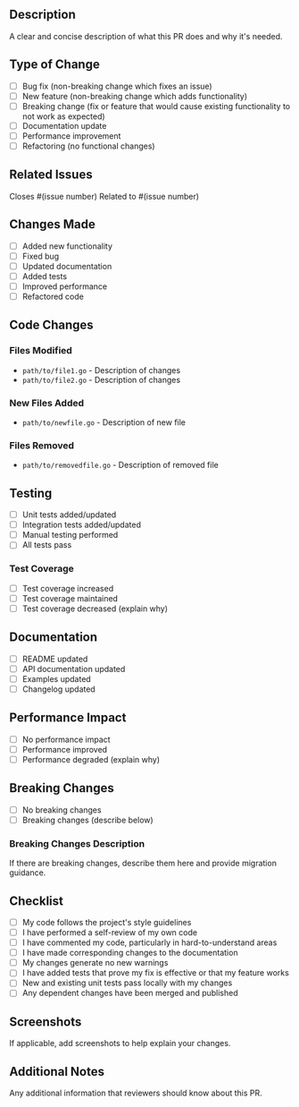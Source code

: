 ## Description
A clear and concise description of what this PR does and why it's needed.

## Type of Change
- [ ] Bug fix (non-breaking change which fixes an issue)
- [ ] New feature (non-breaking change which adds functionality)
- [ ] Breaking change (fix or feature that would cause existing functionality to not work as expected)
- [ ] Documentation update
- [ ] Performance improvement
- [ ] Refactoring (no functional changes)

## Related Issues
Closes #(issue number)
Related to #(issue number)

## Changes Made
- [ ] Added new functionality
- [ ] Fixed bug
- [ ] Updated documentation
- [ ] Added tests
- [ ] Improved performance
- [ ] Refactored code

## Code Changes
### Files Modified
- `path/to/file1.go` - Description of changes
- `path/to/file2.go` - Description of changes

### New Files Added
- `path/to/newfile.go` - Description of new file

### Files Removed
- `path/to/removedfile.go` - Description of removed file

## Testing
- [ ] Unit tests added/updated
- [ ] Integration tests added/updated
- [ ] Manual testing performed
- [ ] All tests pass

### Test Coverage
- [ ] Test coverage increased
- [ ] Test coverage maintained
- [ ] Test coverage decreased (explain why)

## Documentation
- [ ] README updated
- [ ] API documentation updated
- [ ] Examples updated
- [ ] Changelog updated

## Performance Impact
- [ ] No performance impact
- [ ] Performance improved
- [ ] Performance degraded (explain why)

## Breaking Changes
- [ ] No breaking changes
- [ ] Breaking changes (describe below)

### Breaking Changes Description
If there are breaking changes, describe them here and provide migration guidance.

## Checklist
- [ ] My code follows the project's style guidelines
- [ ] I have performed a self-review of my own code
- [ ] I have commented my code, particularly in hard-to-understand areas
- [ ] I have made corresponding changes to the documentation
- [ ] My changes generate no new warnings
- [ ] I have added tests that prove my fix is effective or that my feature works
- [ ] New and existing unit tests pass locally with my changes
- [ ] Any dependent changes have been merged and published

## Screenshots
If applicable, add screenshots to help explain your changes.

## Additional Notes
Any additional information that reviewers should know about this PR.